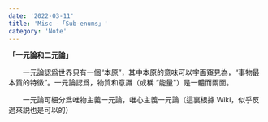 ```yaml
---
date: '2022-03-11'
title: 'Misc -「Sub-enums」'
category: 'Note'
---
```


**「一元論和二元論」**

&emsp;&emsp;一元論認爲世界只有一個“本原”，其中本原的意味可以字面窺見為，“事物最本質的特徵”。一元論認爲，物質和意識（或稱 “能量"）是一體而兩面。

&emsp;&emsp;一元論可細分爲唯物主義一元論，唯心主義一元論（這裏根據 Wiki，似乎反過來説也是可以的）